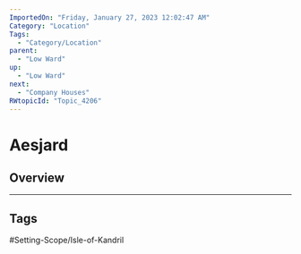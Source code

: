 ```yaml
---
ImportedOn: "Friday, January 27, 2023 12:02:47 AM"
Category: "Location"
Tags:
  - "Category/Location"
parent:
  - "Low Ward"
up:
  - "Low Ward"
next:
  - "Company Houses"
RWtopicId: "Topic_4206"
---
```

# Aesjard
## Overview

---
## Tags
#Setting-Scope/Isle-of-Kandril

